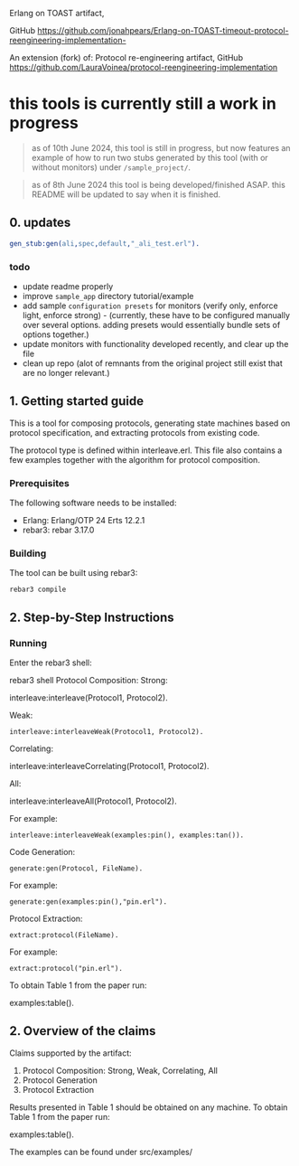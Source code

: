 Erlang on TOAST artifact,

GitHub <https://github.com/jonahpears/Erlang-on-TOAST-timeout-protocol-reengineering-implementation->

An extension (fork) of:
Protocol re-engineering artifact,
GitHub  <https://github.com/LauraVoinea/protocol-reengineering-implementation>

# this tools is currently still a work in progress
> as of 10th June 2024, this tool is still in progress, but now features an example of how to run two stubs generated by this tool (with or without monitors) under `/sample_project/`.

> as of 8th June 2024 this tool is being developed/finished ASAP. this README will be updated to say when it is finished.

## 0. updates

```erl
gen_stub:gen(ali,spec,default,"_ali_test.erl").
```

### todo

- update readme properly
- improve `sample_app` directory tutorial/example
- add sample `configuration presets` for monitors (verify only, enforce light, enforce strong) - (currently, these have to be configured manually over several options. adding presets would essentially bundle sets of options together.)
- update monitors with functionality developed recently, and clear up the file
- clean up repo (alot of remnants from the original project still exist that are no longer relevant.)


## 1. Getting started guide

This is a tool for composing protocols, generating state machines based on
protocol specification, and extracting protocols from existing code.

The protocol type is defined within interleave.erl. This file also contains a few
examples together with the algorithm for protocol composition.

### Prerequisites

The following software needs to be installed:

- Erlang: Erlang/OTP 24 Erts 12.2.1
- rebar3: rebar 3.17.0

### Building

The tool can be built using rebar3:

    rebar3 compile

## 2. Step-by-Step Instructions

### Running

Enter the rebar3 shell:

  rebar3 shell
Protocol Composition:
Strong:

  interleave:interleave(Protocol1, Protocol2).

Weak:

    interleave:interleaveWeak(Protocol1, Protocol2).

Correlating:

  interleave:interleaveCorrelating(Protocol1, Protocol2).

All:

  interleave:interleaveAll(Protocol1, Protocol2).

For example:

    interleave:interleaveWeak(examples:pin(), examples:tan()).

Code Generation:

    generate:gen(Protocol, FileName).

For example:

    generate:gen(examples:pin(),"pin.erl").

Protocol Extraction:

    extract:protocol(FileName).

For example:

    extract:protocol("pin.erl").

To obtain Table 1 from the paper run:

  examples:table().

## 2. Overview of the claims

Claims supported by the artifact:

 1. Protocol Composition: Strong, Weak, Correlating, All
 2. Protocol Generation
 3. Protocol Extraction

Results presented in Table 1 should be obtained on any machine.
To obtain Table 1 from the paper run:

  examples:table().

The examples can be found under src/examples/
